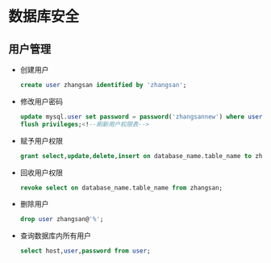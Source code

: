 # 数据库安全

## 用户管理

* 创建用户

  ```sql
  create user zhangsan identified by 'zhangsan';
  ```

* 修改用户密码

  ```sql
  update mysql.user set password = password('zhangsannew') where user = 'zhangsan' and host = '%';
  flush privileges;<!--刷新用户权限表-->
  ```

* 赋予用户权限

  ```sql
  grant select,update,delete,insert on database_name.table_name to zhangsan;
  ```

* 回收用户权限

  ```sql
  revoke select on database_name.table_name from zhangsan;
  ```

* 删除用户

  ```sql
  drop user zhangsan@'%';
  ```

* 查询数据库内所有用户

  ```sql
  select host,user,password from user;
  ```

  

[^额外说明]: 本篇文章代码基于MYSQL

